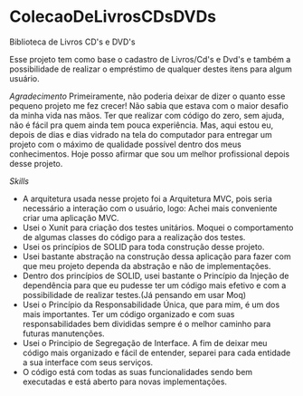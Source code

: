 # ColecaoDeLivrosCDsDVDs
Biblioteca de Livros CD's e DVD's

Esse projeto tem como base o cadastro de Livros/Cd's e Dvd's e também a possibilidade de realizar o empréstimo de qualquer destes itens para algum usuário.

*Agradecimento*
Primeiramente, não poderia deixar de dizer o quanto esse pequeno projeto me fez crecer! Não sabia que estava com o maior desafio da minha vida nas mãos. Ter que realizar com código do zero, sem ajuda, não é fácil pra quem ainda tem pouca experiência. Mas, aqui estou eu, depois de dias e dias vidrado na tela do computador para entregar um projeto com o máximo de qualidade possível dentro dos meus conhecimentos. Hoje posso afirmar que sou um melhor profissional depois desse projeto.

*Skills*
- A arquitetura usada nesse projeto foi a Arquitetura MVC, pois seria necessário a interação com o usuário, logo: Achei mais conveniente criar uma aplicação MVC.
- Usei o Xunit para criação dos testes unitários. Moquei o comportamento de algumas classes do código para a realização dos testes.
- Usei os princípios de SOLID para toda construção desse projeto. 
- Usei bastante abstração na construção dessa aplicação para fazer com que meu projeto dependa da abstração e não de implementações.
- Dentro dos princípios de SOLID, usei bastante o Princípio da Injeção de dependência para que eu pudesse ter um código mais efetivo e com a possibilidade de realizar testes.(Já pensando em usar Moq) 
- Usei o Princípio da Responsabilidade Única, que para mim, é um dos mais importantes. Ter um código organizado e com suas responsabilidades bem divididas sempre é o melhor caminho para futuras manutenções.
- Usei o Principio de Segregação de Interface. A fim de deixar meu código mais organizado e fácil de entender, separei para cada entidade a sua interface com seus serviços.
- O código está com todas as suas funcionalidades sendo bem executadas e está aberto para novas implementações.

